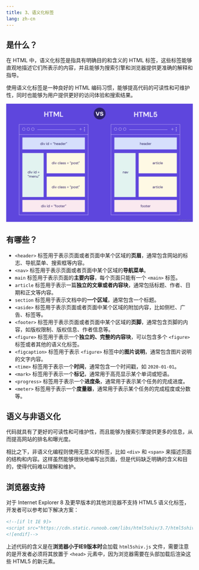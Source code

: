 ```yaml
---
title: 3、语义化标签
lang: zh-cn
---
```


## 是什么？

在 HTML 中，语义化标签是指具有明确目的和含义的 HTML 标签，这些标签能够直观地描述它们所表示的内容，并且能够为搜索引擎和浏览器提供更准确的解释和指导。

使用语义化标签是一种良好的 HTML 编码习惯，能够提高代码的可读性和可维护性，同时也能够为用户提供更好的访问体验和搜索结果。

![语义化](./语义化.png)

## 有哪些？

- `<header>` 标签用于表示页面或者页面中某个区域的**页眉**，通常包含网站的标志、导航菜单、搜索框等内容。
- `<nav>` 标签用于表示页面或者页面中某个区域的**导航菜单**。
- `main` 标签用于表示页面的**主要内容**，每个页面只能有一个 `<main>` 标签。
- `article` 标签用于表示一篇**独立的文章或者内容块**，通常包括标题、作者、日期和正文等内容。
- `section` 标签用于表示文档中的**一个区域**，通常包含一个标题。
- `<aside>` 标签用于表示页面或者页面中某个区域的附加内容，比如侧栏、广告、标签等。
- `<footer>` 标签用于表示页面或者页面中某个区域的**页脚**，通常包含页脚的内容，如版权限制、版权信息、作者信息等。
- `<figure>` 标签用于表示一个**独立的、完整的内容块**，可以包含多个 `<figure>` 标签或者其他的语义化标签。
- `<figcaption>` 标签用于表示 `<figure>` 标签中的**图片说明**，通常包含图片说明的文字内容。
- `<time>` 标签用于表示一个**时间**，通常包含一个时间戳，如 `2020-01-01`。
- `<mark>` 标签用于表示一个**标记**，通常用于高亮显示某个单词或短语。
- `<progress>` 标签用于表示一个**进度条**，通常用于表示某个任务的完成进度。
- `<meter>` 标签用于表示一个**度量器**，通常用于表示某个任务的完成程度或分数等。

## 语义与非语义化

代码就具有了更好的可读性和可维护性，而且能够为搜索引擎提供更多的信息，从而提高网站的排名和曝光度。

相比之下，非语义化编程则使用无意义的标签，比如 `<div>` 和 `<span>` 来描述页面的结构和内容。这样虽然能够很快地编写出页面，但是代码缺乏明确的含义和目的，使得代码难以理解和维护。

## 浏览器支持

对于 Internet Explorer 8 及更早版本的其他浏览器不支持 HTML5 语义化标签，开发者可以参考如下解决方案：

```html
<!--[if lt IE 9]>
<script src="https://cdn.static.runoob.com/libs/html5shiv/3.7/html5shiv.min.js"></script>
<![endif]-->
```

上述代码的含义是在**浏览器小于IE9版本时**会加载 `html5shiv.js` 文件，需要注意的是开发者必须将其放置于 `<head>` 元素中，因为浏览器需要在头部加载后渲染这些 HTML5 的新元素。